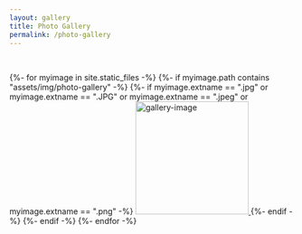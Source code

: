 ```yaml
---
layout: gallery
title: Photo Gallery
permalink: /photo-gallery
---
```


<!-- ![photo]({{ "{% thumbnail /assets/img/photo-gallery/photo-1.jpg 50x50 " }}%})   -->
<!-- {{ "{% thumbnail https://niananto.github.io/home/assets/img/photo-gallery/photo-1.png 50x50 " }}%}   -->
<!-- [sex]({{ "{% thumbnail /assets/img/photo-gallery/photo-1.jpg 50x50 " }}%}) -->
<!-- {{ "{%- thumbnail /assets/img/photo-gallery/photo-1.jpg 50x50 " }}-%} -->


<br>
<div id="gallery">
<!-- adding class="justified-gallery" here would hide the photos until everything is loaded, which makes it too slow -->

{%- for myimage in site.static_files -%}
    {%- if myimage.path contains "assets/img/photo-gallery" -%}
        {%- if myimage.extname == ".jpg" or myimage.extname ==  ".JPG" or myimage.extname == ".jpeg" or myimage.extname == ".png" -%}
            <a href="{{site.url}}{{ myimage.path | relative_url }}">
                <!-- ![gallery-image]({{ myimage.path | relative_url }}){:height="200px"}&nbsp; -->
                <img src="{{site.url}}{{ myimage.path | relative_url }}" alt="gallery-image" height="200px" />
            </a>
        {%- endif -%}
    {%- endif -%}
{%- endfor -%}

</div>